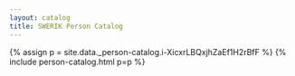 ```yaml
---
layout: catalog
title: SWERIK Person Catalog
---
```

{% assign p = site.data._person-catalog.i-XicxrLBQxjhZaEf1H2rBfF %}
{% include person-catalog.html p=p %}


